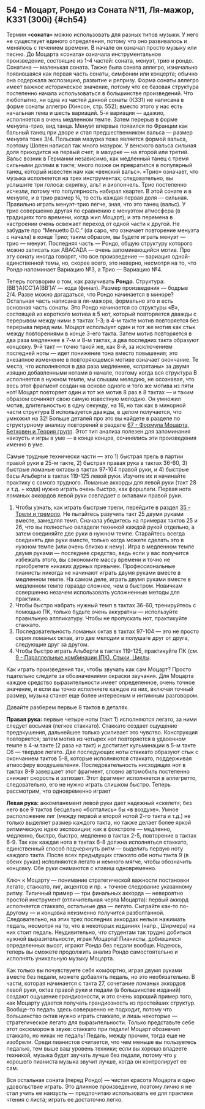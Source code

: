 ## 54 - Моцарт, Рондо из Соната №11, Ля-мажор, К331 (300i) {#ch54}

Термин «**соната**» можно использовать для разных типов музыки. У него не существует единого определения, потому что оно развивалось и менялось с течением времени. В начале он означал просто музыку или песню. До Моцарта «соната» означала инструментальное произведение, состоящие из 1-4 частей: соната, менуэт, трио и рондо. Сонатина — маленькая соната. Также была соната аллегро, изначально появившаяся как первая часть сонаты, симфонии или концерта; обычно она содержала экспозицию, развитие и репризу. Форма сонаты аллегро имеет важное историческое значение, потому что ее базовая структура постепенно начала использоваться в большинстве произведений. Что любопытно, ни одна из частей данной сонаты (К331) не написана в форме сонаты аллегро (Хинсон, стр. 552); вместо этого у нас есть начальная тема и шесть вариаций. 5-я вариация — адажио, исполняется в очень медленном темпе. Затем перерыв в форме менуэта-трио, вид танца. Менуэт впервые появился по Франции как бальный танец при дворе и стал предшественником вальса — размер менуэта тоже 3/4. Польская мазурка тоже является формой вальса, поэтому Шопен написал так много мазурок. У венского вальса сильная доля приходится на первый счет; в мазурке — на второй или третий. Вальс возник в Германии независимо, как медленный танец с тремя сильными долями в такте; много позже он превратился в популярный танец, который известен нам как «венский вальс». «Трио» означает, что музыка исполняется на трех инструментах; следовательно, вы услышите три голоса: скрипку, альт и виолончель. Трио постепенно исчезли, потому что популярность набирал квартет. В этой сонате и в менуэте, и в трио размер ¾, то есть каждая первая доля — сильная. Правильно играть менуэт-трио легче, зная, что это танец (вальс). У трио совершенно другая по сравнению с менуэтом атмосфера (в традициях того времени, когда жил Моцарт); и эта перемена в настроении очень освежает переход от одной части к другой. Не забудьте про “Menuetto D.C.” (da capo, что означает повторение менуэта с начала) в конце Трио; таким образом, вы будете играть менуэт — трио — менуэт. Последняя часть — Рондо, общую структуру которого можно записать как ABACADA — очень запоминающийся мотив. Про эту сонату иногда говорят, что все произведение — вариация одной-единственной темы, но, скорее всего, это неверно, несмотря на то, что Рондо напоминает Вариацию №3, а Трио — Вариацию №4.

Теперь поговорим о том, как разучивать **Рондо**. Структура: (BB’)A(CC’)A(BB’)A’ — кода (финал). Размер произведения — бодрые 2/4. Разве можно догадаться, что Рондо начинается в миноре? Остальная часть написана в ля-мажоре, формально это и есть основная часть сонаты. Это Рондо начинается со структуры «В», состоящей из короткого мотива в 5 нот, который повторяется дважды с перерывом между ними в тактах 1-3; в 4-м такте мотив повторяется без перерыва перед ним. Моцарт использует один и тот же мотив как стык между повторениями в конце 3-его такта. Затем мотив повторяется в два раза медленнее в 7-м и 8-м тактах, а два последних такта образуют концовку. 9-й такт — точно такой же, как 8-й, за исключением последней ноты — идет понижение тона вместо повышения; это внезапное изменение в повторяющемся мотиве означает окончание. Те места, что исполняются в два раза медленнее, «спрятаны» за двумя изящно добавленными нотами в начале, поэтому когда вся структура В исполняется в нужном темпе, мы слышим мелодию, не осознавая, что весь этот фрагмент создан на основе одного и того же мотива из пяти нот! Моцарт повторяет один и тот же мотив 8 раз в 8 тактах — и таким образом сочиняет свою самую известную мелодию. Он умножил мотив, длительностью в одну секунду, на 16, но так как в минорной части структура В используется дважды, в целом получается, что умножил на 32! Больше деталей про это вы найдете в разделе по структурному анализу повторений в разделе [67 - Формула Моцарта, Бетховен и Теория групп](#ch67). Этот тип анализа полезен для запоминания наизусть и игры в уме — в конце концов, сочинялись эти произведения именно в уме.

Самые трудные технически части — это 1) быстрая трель в партии правой руки в 25-м такте, 2) быстрая правая рука в тактах 36-60, 3) быстрые ломаные октавы в тактах 97-104 правой руки, и 4) быстрые басы Альберти в тактах 119-125 левой руки. Изучите их и начинайте практику с самого трудного. Ломаные аккорды для левой руки (такт 28 и т.д. + кода) нужно играть очень быстро, как форшлаги. Первая нота ломаных аккордов левой руки совпадает с октавами правой руки.

1. Чтобы узнать, как играть быстрые трели, перейдите в раздел [35 - Трели и тремоло](#ch35). Не пытайтесь разучить такт 25 двумя руками вместе, замедляя темп. Сначала убедитесь на примерах тактов 25 и 26, что вы полностью овладели техникой каждой рукой отдельно, а затем соединяйте две руки в нужном темпе. Старайтесь всегда соединять две руки вместе, только когда можете сделать это в нужном темпе (или очень близко к нему). Игра в медленном темпе двумя руками — последнее средство, ведь если у вас получится избежать этого, вы сэкономите массу времени и точно не приобретете никаких дурных привычек. Профессиональные пианисты никогда не начинают играть двумя руками вместе в медленном темпе. На самом деле, играть двумя руками вместе в медленном темпе гораздо сложнее, чем в быстром. Новичкам совершенно незачем использовать усложненные методы для практики.
2. Чтобы быстро набрать нужный темп в тактах 36-60, тренируйтесь с помощью ПК, только будьте очень аккуратны — используйте правильную аппликатуру. Чтобы не пропускать нот, практикуйте стаккато.
3. Последовательность ломаных октав в тактах 97-104 — это не просто серия ломаных октав, это две мелодии в полушаге друг от друга, следующие друг за другом.
4. Чтобы быстро играть Альберти в тактах 119-125, практикуйте ПК (см. [9 - Параллельные комбинации (ПК), Стыки, Циклы](#ch09).

Как играть произведения так, чтобы звучать как сам Моцарт? Просто тщательно следите за обозначениями окраски звучания. Для Моцарта каждое средство выразительности имеет определенное, очень точное значение, и если вы точно исполняете каждое из них, включая точный размер, музыка станет еще более интересным и интимным разговором.

Давайте разберем первые 8 тактов в деталях.

**Правая рука:** первые четыре ноты (такт 1) исполняются легато, за ними следует восьмая (легкое стаккато). Стаккато создает ощущение предвкушения, дальнейшее только усиливает это чувство. Конструкция повторяется; затем мотив из четырех нот повторяется в удвоенном темпе в 4-м такте (2 раза на такт) и достигает кульминации в 5-м такте С6 — твердое легато. Две последующих ноты стаккато образуют стык с окончанием тактов 5-8, которые исполняются стаккато, поддерживая атмосферу воодушевления. Последовательность нисходящих нот в тактах 8-9 завершает этот фрагмент, словно автомобиль постепенно снижает скорость и затихает. Этот фрагмент исполняется в аллегретто, следовательно, его не нужно играть слишком быстро. Теперь рассмотрим, что одновременно играет

**Левая рука:** аккомпанемент левой руки дает надежный «скелет»; без него все 9 тактов бесцельно «болтались» бы «в воздухе». Умное расположение лиг (между первой и второй нотой 2-го такта и т.д.) не только выделяет размер каждого такта, но также делает более яркой ритмическую идею экспозиции; как в фокстроте — медленно, медленно, быстро, быстро, медленно в тактах 2-5, повторение в тактах 6-9. Так как каждая нота в тактах 6-8 должна исполняться стаккато, единственный способ подчеркнуть ритм — выделить первую ноту каждого такта. После всех предыдущих стаккато обе ноты такта 9 (в обеих руках) исполняются легато и немного мягче, чтобы обозначить концовку. Обе руки снимаются с клавиш одновременно.

Ключ к Моцарту — понимание стратегической важности постановки легато, стаккато, лиг, акцентов и пр. + точное следование указанному ритму. Типичный пример — три финальных аккорда — невероятно простой инструмент (отличительная черта Моцарта): первый аккорд исполняется стаккато, остальные два — легато. Сыграйте как-то по-другому — и концовка неизменно получится разболтанной. Следовательно, на этих трех последних аккордах нельзя нажимать педаль, несмотря на то, что в некоторых изданиях (напр., Ширмера) на них стоит педаль. Неудивительно, что студентам так трудно добиться нужной выразительности, играя Моцарта! Пианисты, добившиеся определенных высот, играют Рондо без педали вообще. Надеюсь, теперь вы сможете продолжить анализ Рондо самостоятельно и исполнять уникальную музыку Моцарта.

Как только вы почувствуете себя комфортно, играя двумя руками вместе без педали, можете добавлять педаль, но это необязательно. В части, которая начинается с такта 27, сочетание ломаных аккордов левой руки, октав правой руки и педали (в большинстве изданий) создают ощущение грандиозности, и это очень хороший пример того, как Моцарту удается получать грандиозность из простейших структур. Вообще-то педаль здесь совершенно не подходит, потому что большинство октав нужно играть стаккато, и лишь некоторые — стратегическое легато для выразительности. Только представьте себе этот оксюморон в звуке: стаккато при педали! Моцарт обозначил стаккато, но никак не педаль! Педаль, между прочим, тогда еще не изобрели. Среди пианистов считается, что чем меньше вы пользуетесь педалью, тем выше ваш уровень техники; если вы хорошо владеете техникой, музыка будет звучать лучше без педали, потому что у хорошего пианиста музыка звучит лучше, когда он контролирует ее сам.

Вся остальная соната (перед Рондо) — чистая красота Моцарта и одно удовольствие играть. Это длинное произведение, поэтому лично я не стал учить ее наизусть — предпочитаю использовать ее для практики чтения с листа; играть ее достаточно легко.
